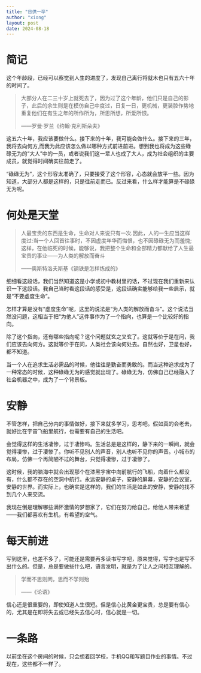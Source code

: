 ```yaml
---
title: "日供一卒"
author: "xiong"
layout: post
date: 2024-08-18
---
```


# 简记
这个年龄段，已经可以察觉到人生的进度了，发现自己离行将就木也只有五六十年的时间了。

> 大部分人在二三十岁上就死去了，因为过了这个年龄，他们只是自己的影子，此后的余生则是在模仿自己中度过，日复一日，更机械，更装腔作势地重复他们在有生之年的所作所为，所思所想，所爱所恨。
> 
> ——罗曼·罗兰《约翰·克利斯朵夫》

这五六十年，我应该要做什么。接下来的十年，我可能会做什么。接下来的三年，我将去向何方,而我为此应该怎么做以哪种方式前进前进。想到我也将成为这些碌碌无为的“大人”中的一员，或者说我们这一辈人也成了大人，成为社会组织的主要成员，就觉得时间确实往前走了。

“碌碌无为”，这个形容太准确了，只要接受了这个形容，心态就会放平一些。因为知道，大部分人都是这样的，只是往前走而已。反过来看，什么样才能算是不碌碌无为呢。

# 何处是天堂
> 人最宝贵的东西是生命，生命对人来说只有一次.因此，人的一生应当这样度过:当一个人回首往事时，不因虚度年华而悔恨，也不因碌碌无为而羞愧;这样，在他临死的时候，能够说，我把整个生命和全部精力都献给了人生最宝贵的事业——为人类的解放而奋斗
>
> ——奥斯特洛夫斯基《钢铁是怎样炼成的》

细细看这段话，我们当然知道这是小学或初中教材里的话，不过现在我们重新来认识一下这段话。我自己当时看这段话的感受是，这段话确实能够给我一些启示，就是“不要虚度生命”。

怎样才算是没有“虚度生命”呢，这里的说法是“为人类的解放而奋斗”。这个说法当然没问题，这相当于把“为他人”这件事作为了一个指向，也算是一个比较好的指向。

除了这个指向，还有哪些指向呢？这个问题就玄之又玄了。这就等价于是在问，我们应该去向何方。这就等价于在问，人类社会该向何处去。自然也好，卫星也好，都不知道。

当一个人在追求生活必需品的时候，他往往是勤奋而勇敢的。而当这种追求成为了一种常态的时候，这种碌碌无为的感觉就出现了。碌碌无为，仿佛自己已经融入了社会机器之中，成为了一个背景板。

# 安静
不管怎样，把自己分内的事情做好，接下来就多学习，思考吧。假如真的会老去，就好比在宇宙飞船里航行，也需要有自己的生活吧。

会觉得这样的生活凄惨，过于凄惨吗。生活总是是这样的，静下来的一瞬间，就会觉得凄惨，过于凄惨了。你听不见别人的声音，别人也听不见你的声音。小城市的布局，仿佛一个再简陋不过的舞台，只觉得凄惨，过于凄惨了。

这时候，我的脑海中就会出现那个在漆黑宇宙中向前航行的飞船，向着什么都没有，什么都不存在的空洞中航行。永远安静的桌子，安静的屏幕，安静的会议室，安静的世界。而实际上，也确实是这样的，我们的生活是如此的安静，安静的找不到几个人来交流。

我现在倒是理解哪些满怀激情的梦想家了，它们在努力给自己，给他人带来希望——我们都喜欢有生机，有希望的空气。

# 每天前进
写到这里，也差不多了，可能还是需要再多读书写字吧，原来觉得，写字也是写不出什么的。但是，总是要做些什么吧，语言发明，就是为了让人之间相互理解的。

> 学而不思则罔，思而不学则殆
>
> ——《论语》

信心还是很重要的，即使知道人生很短。但是信心比黄金更宝贵，总是要有信心的，尤其是在即将失去或已经失去信心时，信心就是一切。

# 一条路
以前坐在这个房间的时候，只会想着回学校，手机QQ和写题目作业的事情。不过现在，这些都不一样了。
